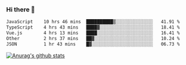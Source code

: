 ### Hi there 👋



<!--
**webB1an/webB1an** is a ✨ _special_ ✨ repository because its `README.md` (this file) appears on your GitHub profile.

Here are some ideas to get you started:

- 🔭 I’m currently working on ...
- 🌱 I’m currently learning ...
- 👯 I’m looking to collaborate on ...
- 🤔 I’m looking for help with ...
- 💬 Ask me about ...
- 📫 How to reach me: ...
- 😄 Pronouns: ...
- ⚡ Fun fact: ...
-->

<!--START_SECTION:waka-->

```txt
JavaScript    10 hrs 46 mins  ██████████▒░░░░░░░░░░░░░░   41.91 %
TypeScript    4 hrs 43 mins   ████▓░░░░░░░░░░░░░░░░░░░░   18.41 %
Vue.js        4 hrs 13 mins   ████░░░░░░░░░░░░░░░░░░░░░   16.41 %
Other         2 hrs 37 mins   ██▓░░░░░░░░░░░░░░░░░░░░░░   10.24 %
JSON          1 hr 43 mins    █▓░░░░░░░░░░░░░░░░░░░░░░░   06.73 %
```

<!--END_SECTION:waka-->


[![Anurag's github stats](https://github-readme-stats.vercel.app/api?username=webB1an&show_icons=true&theme=radical)](https://github.com/anuraghazra/github-readme-stats)

